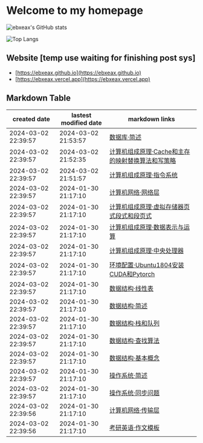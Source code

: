 # Welcome to my homepage

![ebxeax's GitHub stats](https://github-readme-stats.vercel.app/api?username=ebxeax&count_private=true&theme=dark)

![Top Langs](https://github-readme-stats.vercel.app/api/top-langs?username=ebxeax&layout=compact&count_private=true&theme=dark)

## Website [temp use waiting for finishing post sys]
- [https://ebxeax.github.io](https://ebxeax.github.io)
- [https://ebxeax.vercel.app](https://ebxeax.vercel.app)

## Markdown Table 


|created date|lastest modified date|markdown links|
|-|-|-|
|2024-03-02 22:39:57|2024-03-02 21:53:57|[数据库·简述](https://github.com/ebxeax/ebxeax/blob/master/md/数据库·简述.md)
|2024-03-02 22:39:57|2024-03-02 21:52:35|[计算机组成原理·Cache和主存的映射替换算法和写策略](https://github.com/ebxeax/ebxeax/blob/master/md/计算机组成原理·Cache和主存的映射替换算法和写策略.md)
|2024-03-02 22:39:57|2024-03-02 21:51:57|[计算机组成原理·指令系统](https://github.com/ebxeax/ebxeax/blob/master/md/计算机组成原理·指令系统.md)
|2024-03-02 22:39:57|2024-01-30 21:17:10|[计算机网络·网络层](https://github.com/ebxeax/ebxeax/blob/master/md/计算机网络·网络层.md)
|2024-03-02 22:39:57|2024-01-30 21:17:10|[计算机组成原理·虚拟存储器页式段式和段页式](https://github.com/ebxeax/ebxeax/blob/master/md/计算机组成原理·虚拟存储器页式段式和段页式.md)
|2024-03-02 22:39:57|2024-01-30 21:17:10|[计算机组成原理·数据表示与运算](https://github.com/ebxeax/ebxeax/blob/master/md/计算机组成原理·数据表示与运算.md)
|2024-03-02 22:39:57|2024-01-30 21:17:10|[计算机组成原理·中央处理器](https://github.com/ebxeax/ebxeax/blob/master/md/计算机组成原理·中央处理器.md)
|2024-03-02 22:39:57|2024-01-30 21:17:10|[环境配置·Ubuntu1804安装CUDA和Pytorch](https://github.com/ebxeax/ebxeax/blob/master/md/环境配置·Ubuntu1804安装CUDA和Pytorch.md)
|2024-03-02 22:39:57|2024-01-30 21:17:10|[数据结构·线性表](https://github.com/ebxeax/ebxeax/blob/master/md/数据结构·线性表.md)
|2024-03-02 22:39:57|2024-01-30 21:17:10|[数据结构·简述](https://github.com/ebxeax/ebxeax/blob/master/md/数据结构·简述.md)
|2024-03-02 22:39:57|2024-01-30 21:17:10|[数据结构·栈和队列](https://github.com/ebxeax/ebxeax/blob/master/md/数据结构·栈和队列.md)
|2024-03-02 22:39:57|2024-01-30 21:17:10|[数据结构·查找算法](https://github.com/ebxeax/ebxeax/blob/master/md/数据结构·查找算法.md)
|2024-03-02 22:39:57|2024-01-30 21:17:10|[数据结构·基本概念](https://github.com/ebxeax/ebxeax/blob/master/md/数据结构·基本概念.md)
|2024-03-02 22:39:57|2024-01-30 21:17:10|[操作系统·简述](https://github.com/ebxeax/ebxeax/blob/master/md/操作系统·简述.md)
|2024-03-02 22:39:57|2024-01-30 21:17:10|[操作系统·同步问题](https://github.com/ebxeax/ebxeax/blob/master/md/操作系统·同步问题.md)
|2024-03-02 22:39:56|2024-01-30 21:17:10|[计算机网络·传输层](https://github.com/ebxeax/ebxeax/blob/master/md/计算机网络·传输层.md)
|2024-03-02 22:39:56|2024-01-30 21:17:10|[考研英语·作文模板](https://github.com/ebxeax/ebxeax/blob/master/md/考研英语·作文模板.md)
